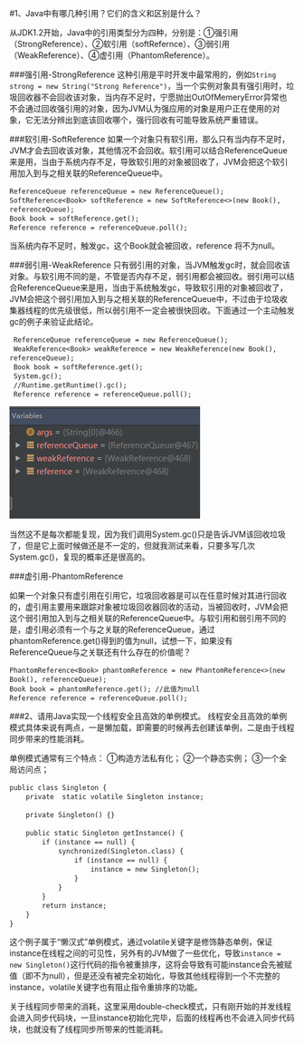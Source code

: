 #1、Java中有哪几种引用？它们的含义和区别是什么？

从JDK1.2开始，Java中的引用类型分为四种，分别是：①强引用（StrongReference）、②软引用（softRefernce）、③弱引用（WeakReference）、④虚引用（PhantomReference）。

###强引用-StrongReference
这种引用是平时开发中最常用的，例如```String strong = new String("Strong Reference")```，当一个实例对象具有强引用时，垃圾回收器不会回收该对象，当内存不足时，宁愿抛出OutOfMemeryError异常也不会通过回收强引用的对象，因为JVM认为强应用的对象是用户正在使用的对象，它无法分辨出到底该回收哪个，强行回收有可能导致系统严重错误。

###软引用-SoftReference
如果一个对象只有软引用，那么只有当内存不足时，JVM才会去回收该对象，其他情况不会回收。软引用可以结合ReferenceQueue来是用，当由于系统内存不足，导致软引用的对象被回收了，JVM会把这个软引用加入到与之相关联的ReferenceQueue中。

```
ReferenceQueue referenceQueue = new ReferenceQueue();
SoftReference<Book> softReference = new SoftReference<>(new Book(), referenceQueue);
Book book = softReference.get();
Reference reference = referenceQueue.poll();
```
当系统内存不足时，触发gc，这个Book就会被回收，reference 将不为null。

###弱引用-WeakReference
只有弱引用的对象，当JVM触发gc时，就会回收该对象。与软引用不同的是，不管是否内存不足，弱引用都会被回收。弱引用可以结合ReferenceQueue来是用，当由于系统触发gc，导致软引用的对象被回收了，JVM会把这个弱引用加入到与之相关联的ReferenceQueue中，不过由于垃圾收集器线程的优先级很低，所以弱引用不一定会被很快回收。下面通过一个主动触发gc的例子来验证此结论。

```
 ReferenceQueue referenceQueue = new ReferenceQueue();
 WeakReference<Book> weakReference = new WeakReference(new Book(), referenceQueue);
 Book book = softReference.get();
 System.gc();
 //Runtime.getRuntime().gc();
 Reference reference = referenceQueue.poll();
```
![](/Resource/weak_reference.png)

当然这不是每次都能复现，因为我们调用System.gc()只是告诉JVM该回收垃圾了，但是它上面时候做还是不一定的，但就我测试来看，只要多写几次System.gc()，复现的概率还是很高的。

###虚引用-PhantomReference

如果一个对象只有虚引用在引用它，垃圾回收器是可以在任意时候对其进行回收的，虚引用主要用来跟踪对象被垃圾回收器回收的活动，当被回收时，JVM会把这个弱引用加入到与之相关联的ReferenceQueue中。与软引用和弱引用不同的是，虚引用必须有一个与之关联的ReferenceQueue，通过phantomReference.get()得到的值为null，试想一下，如果没有ReferenceQueue与之关联还有什么存在的价值呢？
```
PhantomReference<Book> phantomReference = new PhantomReference<>(new Book(), referenceQueue);
Book book = phantomReference.get(); //此值为null
Reference reference = referenceQueue.poll();
```

###2、请用Java实现一个线程安全且高效的单例模式。
线程安全且高效的单例模式具体来说有两点，一是懒加载，即需要的时候再去创建该单例，二是由于线程同步带来的性能消耗。

单例模式通常有三个特点：
①构造方法私有化；
②一个静态实例；
③一个全局访问点；

```
public class Singleton {
    private  static volatile Singleton instance;

    private Singleton() {}

    public static Singleton getInstance() {
        if (instance == null) {
            synchronized(Singleton.class) {
                if (instance == null) {
                    instance = new Singleton();
                }
            }
        }
        return instance;
    }
}
```
这个例子属于“懒汉式”单例模式，通过volatile关键字是修饰静态单例，保证instance在线程之间的可见性，另外有的JVM做了一些优化，导致```instance = new Singleton()```这行代码的指令被重排序，这将会导致有可能instance会先被赋值（即不为null），但是还没有被完全初始化，导致其他线程得到一个不完整的instance，volatile关键字也有阻止指令重排序的功能。

关于线程同步带来的消耗，这里采用double-check模式，只有刚开始的并发线程会进入同步代码块，一旦instance初始化完毕，后面的线程再也不会进入同步代码块，也就没有了线程同步所带来的性能消耗。
